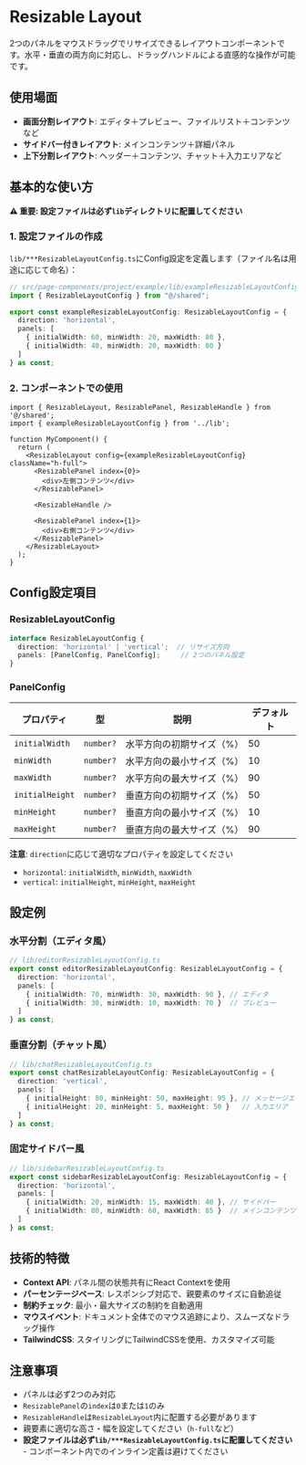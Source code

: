 # Resizable Layout

2つのパネルをマウスドラッグでリサイズできるレイアウトコンポーネントです。水平・垂直の両方向に対応し、ドラッグハンドルによる直感的な操作が可能です。

## 使用場面

- **画面分割レイアウト**: エディタ＋プレビュー、ファイルリスト＋コンテンツなど
- **サイドバー付きレイアウト**: メインコンテンツ＋詳細パネル
- **上下分割レイアウト**: ヘッダー＋コンテンツ、チャット＋入力エリアなど

## 基本的な使い方

**⚠️ 重要: 設定ファイルは必ず`lib`ディレクトリに配置してください**

### 1. 設定ファイルの作成

`lib/***ResizableLayoutConfig.ts`にConfig設定を定義します（ファイル名は用途に応じて命名）：

```typescript
// src/page-components/project/example/lib/exampleResizableLayoutConfig.ts
import { ResizableLayoutConfig } from "@/shared";

export const exampleResizableLayoutConfig: ResizableLayoutConfig = {
  direction: 'horizontal',
  panels: [
    { initialWidth: 60, minWidth: 20, maxWidth: 80 },
    { initialWidth: 40, minWidth: 20, maxWidth: 80 }
  ]
} as const;
```

### 2. コンポーネントでの使用

```tsx
import { ResizableLayout, ResizablePanel, ResizableHandle } from '@/shared';
import { exampleResizableLayoutConfig } from '../lib';

function MyComponent() {
  return (
    <ResizableLayout config={exampleResizableLayoutConfig} className="h-full">
      <ResizablePanel index={0}>
        <div>左側コンテンツ</div>
      </ResizablePanel>
      
      <ResizableHandle />
      
      <ResizablePanel index={1}>
        <div>右側コンテンツ</div>
      </ResizablePanel>
    </ResizableLayout>
  );
}
```

## Config設定項目

### ResizableLayoutConfig

```typescript
interface ResizableLayoutConfig {
  direction: 'horizontal' | 'vertical';  // リサイズ方向
  panels: [PanelConfig, PanelConfig];     // 2つのパネル設定
}
```

### PanelConfig

| プロパティ | 型 | 説明 | デフォルト |
|-----------|---|------|----------|
| `initialWidth` | `number?` | 水平方向の初期サイズ（%） | 50 |
| `minWidth` | `number?` | 水平方向の最小サイズ（%） | 10 |
| `maxWidth` | `number?` | 水平方向の最大サイズ（%） | 90 |
| `initialHeight` | `number?` | 垂直方向の初期サイズ（%） | 50 |
| `minHeight` | `number?` | 垂直方向の最小サイズ（%） | 10 |
| `maxHeight` | `number?` | 垂直方向の最大サイズ（%） | 90 |

**注意**: `direction`に応じて適切なプロパティを設定してください
- `horizontal`: `initialWidth`, `minWidth`, `maxWidth`
- `vertical`: `initialHeight`, `minHeight`, `maxHeight`

## 設定例

### 水平分割（エディタ風）

```typescript
// lib/editorResizableLayoutConfig.ts
export const editorResizableLayoutConfig: ResizableLayoutConfig = {
  direction: 'horizontal',
  panels: [
    { initialWidth: 70, minWidth: 30, maxWidth: 90 }, // エディタ
    { initialWidth: 30, minWidth: 10, maxWidth: 70 }  // プレビュー
  ]
} as const;
```

### 垂直分割（チャット風）

```typescript
// lib/chatResizableLayoutConfig.ts
export const chatResizableLayoutConfig: ResizableLayoutConfig = {
  direction: 'vertical',
  panels: [
    { initialHeight: 80, minHeight: 50, maxHeight: 95 }, // メッセージエリア
    { initialHeight: 20, minHeight: 5, maxHeight: 50 }   // 入力エリア
  ]
} as const;
```

### 固定サイドバー風

```typescript
// lib/sidebarResizableLayoutConfig.ts
export const sidebarResizableLayoutConfig: ResizableLayoutConfig = {
  direction: 'horizontal',
  panels: [
    { initialWidth: 20, minWidth: 15, maxWidth: 40 }, // サイドバー
    { initialWidth: 80, minWidth: 60, maxWidth: 85 }  // メインコンテンツ
  ]
} as const;
```

## 技術的特徴

- **Context API**: パネル間の状態共有にReact Contextを使用
- **パーセンテージベース**: レスポンシブ対応で、親要素のサイズに自動追従
- **制約チェック**: 最小・最大サイズの制約を自動適用
- **マウスイベント**: ドキュメント全体でのマウス追跡により、スムーズなドラッグ操作
- **TailwindCSS**: スタイリングにTailwindCSSを使用、カスタマイズ可能

## 注意事項

- パネルは必ず2つのみ対応
- `ResizablePanel`の`index`は`0`または`1`のみ
- `ResizableHandle`は`ResizableLayout`内に配置する必要があります
- 親要素に適切な高さ・幅を設定してください（`h-full`など）
- **設定ファイルは必ず`lib/***ResizableLayoutConfig.ts`に配置してください** - コンポーネント内でのインライン定義は避けてください